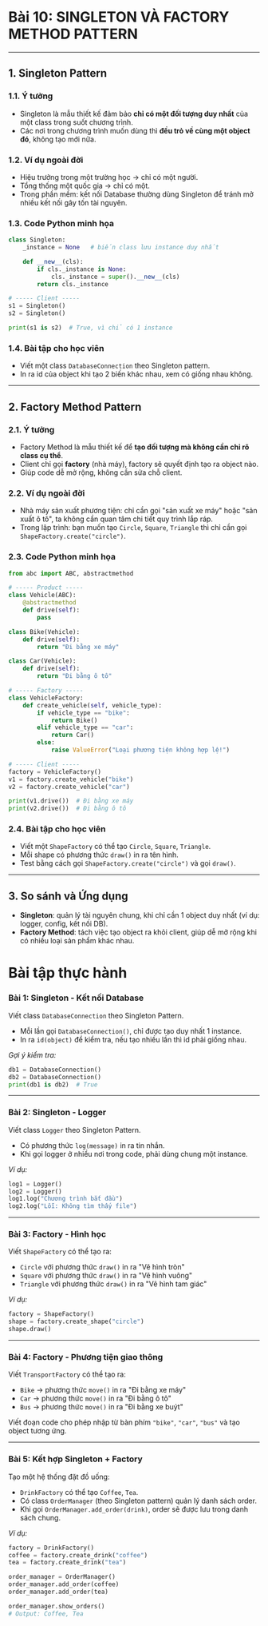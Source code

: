 # Bài 10: SINGLETON VÀ FACTORY METHOD PATTERN

---

## 1. Singleton Pattern

### 1.1. Ý tưởng

* Singleton là mẫu thiết kế đảm bảo **chỉ có một đối tượng duy nhất** của một class trong suốt chương trình.
* Các nơi trong chương trình muốn dùng thì **đều trỏ về cùng một object đó**, không tạo mới nữa.

### 1.2. Ví dụ ngoài đời

* Hiệu trưởng trong một trường học → chỉ có một người.
* Tổng thống một quốc gia → chỉ có một.
* Trong phần mềm: kết nối Database thường dùng Singleton để tránh mở nhiều kết nối gây tốn tài nguyên.

### 1.3. Code Python minh họa

```python
class Singleton:
    _instance = None   # biến class lưu instance duy nhất

    def __new__(cls):
        if cls._instance is None:
            cls._instance = super().__new__(cls)
        return cls._instance

# ----- Client -----
s1 = Singleton()
s2 = Singleton()

print(s1 is s2)  # True, vì chỉ có 1 instance
```

### 1.4. Bài tập cho học viên

* Viết một class `DatabaseConnection` theo Singleton pattern.
* In ra id của object khi tạo 2 biến khác nhau, xem có giống nhau không.

---

## 2. Factory Method Pattern

### 2.1. Ý tưởng

* Factory Method là mẫu thiết kế để **tạo đối tượng mà không cần chỉ rõ class cụ thể**.
* Client chỉ gọi **factory** (nhà máy), factory sẽ quyết định tạo ra object nào.
* Giúp code dễ mở rộng, không cần sửa chỗ client.

### 2.2. Ví dụ ngoài đời

* Nhà máy sản xuất phương tiện: chỉ cần gọi "sản xuất xe máy" hoặc "sản xuất ô tô", ta không cần quan tâm chi tiết quy trình lắp ráp.
* Trong lập trình: bạn muốn tạo `Circle`, `Square`, `Triangle` thì chỉ cần gọi `ShapeFactory.create("circle")`.

### 2.3. Code Python minh họa

```python
from abc import ABC, abstractmethod

# ----- Product -----
class Vehicle(ABC):
    @abstractmethod
    def drive(self):
        pass

class Bike(Vehicle):
    def drive(self):
        return "Đi bằng xe máy"

class Car(Vehicle):
    def drive(self):
        return "Đi bằng ô tô"

# ----- Factory -----
class VehicleFactory:
    def create_vehicle(self, vehicle_type):
        if vehicle_type == "bike":
            return Bike()
        elif vehicle_type == "car":
            return Car()
        else:
            raise ValueError("Loại phương tiện không hợp lệ!")

# ----- Client -----
factory = VehicleFactory()
v1 = factory.create_vehicle("bike")
v2 = factory.create_vehicle("car")

print(v1.drive())  # Đi bằng xe máy
print(v2.drive())  # Đi bằng ô tô
```

### 2.4. Bài tập cho học viên

* Viết một `ShapeFactory` có thể tạo `Circle`, `Square`, `Triangle`.
* Mỗi shape có phương thức `draw()` in ra tên hình.
* Test bằng cách gọi `ShapeFactory.create("circle")` và gọi `draw()`.

---

## 3. So sánh và Ứng dụng

* **Singleton**: quản lý tài nguyên chung, khi chỉ cần 1 object duy nhất (ví dụ: logger, config, kết nối DB).
* **Factory Method**: tách việc tạo object ra khỏi client, giúp dễ mở rộng khi có nhiều loại sản phẩm khác nhau.


# Bài tập thực hành

### **Bài 1: Singleton - Kết nối Database**

Viết class `DatabaseConnection` theo Singleton Pattern.

* Mỗi lần gọi `DatabaseConnection()`, chỉ được tạo duy nhất 1 instance.
* In ra `id(object)` để kiểm tra, nếu tạo nhiều lần thì id phải giống nhau.

*Gợi ý kiểm tra:*

```python
db1 = DatabaseConnection()
db2 = DatabaseConnection()
print(db1 is db2)  # True
```

---

### **Bài 2: Singleton - Logger**

Viết class `Logger` theo Singleton Pattern.

* Có phương thức `log(message)` in ra tin nhắn.
* Khi gọi logger ở nhiều nơi trong code, phải dùng chung một instance.

*Ví dụ:*

```python
log1 = Logger()
log2 = Logger()
log1.log("Chương trình bắt đầu")
log2.log("Lỗi: Không tìm thấy file")
```

---

### **Bài 3: Factory - Hình học**

Viết `ShapeFactory` có thể tạo ra:

* `Circle` với phương thức `draw()` in ra "Vẽ hình tròn"
* `Square` với phương thức `draw()` in ra "Vẽ hình vuông"
* `Triangle` với phương thức `draw()` in ra "Vẽ hình tam giác"

*Ví dụ:*

```python
factory = ShapeFactory()
shape = factory.create_shape("circle")
shape.draw()
```

---

### **Bài 4: Factory - Phương tiện giao thông**

Viết `TransportFactory` có thể tạo ra:

* `Bike` → phương thức `move()` in ra "Đi bằng xe máy"
* `Car` → phương thức `move()` in ra "Đi bằng ô tô"
* `Bus` → phương thức `move()` in ra "Đi bằng xe buýt"

Viết đoạn code cho phép nhập từ bàn phím `"bike"`, `"car"`, `"bus"` và tạo object tương ứng.

---

### **Bài 5: Kết hợp Singleton + Factory**

Tạo một hệ thống đặt đồ uống:

* `DrinkFactory` có thể tạo `Coffee`, `Tea`.
* Có class `OrderManager` (theo Singleton pattern) quản lý danh sách order.
* Khi gọi `OrderManager.add_order(drink)`, order sẽ được lưu trong danh sách chung.

*Ví dụ:*

```python
factory = DrinkFactory()
coffee = factory.create_drink("coffee")
tea = factory.create_drink("tea")

order_manager = OrderManager()
order_manager.add_order(coffee)
order_manager.add_order(tea)

order_manager.show_orders()
# Output: Coffee, Tea
```
